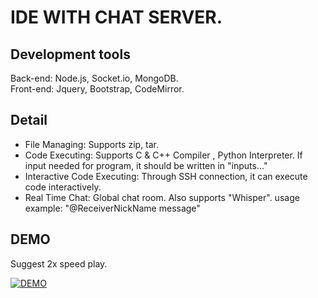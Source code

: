 # IDE WITH CHAT SERVER. 

## Development tools
Back-end: Node.js, Socket.io, MongoDB. <br>
Front-end: Jquery, Bootstrap, CodeMirror.

## Detail
* File Managing: Supports zip, tar.
* Code Executing: Supports C & C++ Compiler , Python Interpreter. If input needed for program, it should be written in "inputs..."
* Interactive Code Executing: Through SSH connection, it can execute code interactively.
* Real Time Chat: Global chat room. Also supports "Whisper". usage example: "@ReceiverNickName message"

## DEMO
Suggest 2x speed play. <br>

[![DEMO](https://img.youtube.com/vi/HPWznop03dg/0.jpg)](https://www.youtube.com/watch?v=HPWznop03dg)


